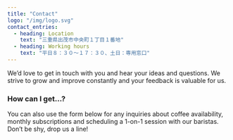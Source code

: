 ```yaml
---
title: "Contact"
logo: "/img/logo.svg"
contact_entries:
  - heading: Location
    text: "三重県出茂市中央町１丁目１番地"
  - heading: Working hours
    text: "平日８：３０～１７：３０、土日：専用窓口"
---
```


We’d love to get in touch with you and hear your ideas and
questions. We strive to grow and improve constantly and your feedback
is valuable for us.

<h3 class="f4 b lh-title mb2">How can I get…?</h3>

You can also use the form below for any inquiries about coffee
availability, monthly subscriptions and scheduling a 1-on-1 session
with our baristas. Don’t be shy, drop us a line!
